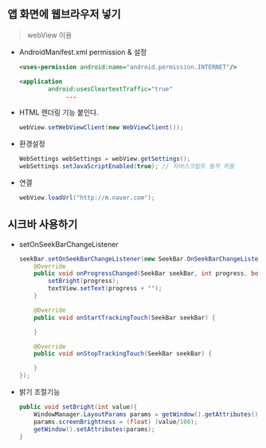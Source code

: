 ## 앱 화면에 웹브라우저 넣기

> webView 이용

* AndroidManifest.xml permission & 설정

  ```xml
  <uses-permission android:name="android.permission.INTERNET"/>
  
  <application
          android:usesCleartextTraffic="true"
               ...
  ```

  

* HTML 렌더링 기능 붙인다.

  ```java
  webView.setWebViewClient(new WebViewClient());
  ```

* 환경설정

  ```java
  WebSettings webSettings = webView.getSettings();
  webSettings.setJavaScriptEnabled(true); // 자바스크립트 동작 허용
  ```

* 연결

  ```java
  webView.loadUrl("http://m.naver.com");
  ```

  

## 시크바 사용하기

* setOnSeekBarChangeListener

  ```java
  seekBar.setOnSeekBarChangeListener(new SeekBar.OnSeekBarChangeListener() {
      @Override
      public void onProgressChanged(SeekBar seekBar, int progress, boolean fromUser) {
          setBright(progress);
          textView.setText(progress + "");
      }
  
      @Override
      public void onStartTrackingTouch(SeekBar seekBar) {
  
      }
  
      @Override
      public void onStopTrackingTouch(SeekBar seekBar) {
  
      }
  });
  ```

* 밝기 조절기능

  ```java
  public void setBright(int value){
      WindowManager.LayoutParams params = getWindow().getAttributes();
      params.screenBrightness = (float) (value/100);
      getWindow().setAttributes(params);
  }
  ```

  